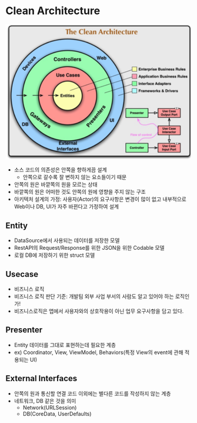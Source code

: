 # Clean Architecture

![](image/clean_architecture.png)

- 소스 코드의 의존성은 안쪽을 향하게끔 설계
	- 안쪽으로 갈수록 잘 변하지 않는 요소들이기 때문
- 안쪽의 원은 바깥쪽의 원을 모르는 상태
- 바깥쪽의 원은 어떠한 것도 안쪽의 원에 영향을 주지 않는 구조
- 아키텍처 설계의 가정: 사용자(Actor)의 요구사항은 변경이 많이 없고 내부적으로 Web이나 DB, UI가 자주 바뀐다고 가정하여 설계


## Entity
- DataSource에서 사용되는 데이터를 저장한 모델
- RestAPI의 Request/Response를 위한 JSON을 위한 Codable 모델
- 로컬 DB에 저장하기 위한 struct 모델


## Usecase
- 비즈니스 로직
- 비즈니스 로직 판단 기준: 개발팀 외부 사업 부서의 사람도 알고 있어야 하는 로직인가!
- 비즈니스로직은 앱에서 사용자와의 상호작용이 아닌 업무 요구사항을 담고 있다.

## Presenter
- Entity 데이터를 그대로 표현하는데 필요한 계층
- ex) Coordinator, View, ViewModel, Behaviors(특정 View의 event에 관해 적용되는 UI)

## External Interfaces

- 안쪽의 원과 통신할 연결 코드 이외에는 별다른 코드를 작성하지 않는 계층 
- 네트워크, DB 같은 것을 의미 
	- Network(URLSession)
	- DB(CoreData, UserDefaults)
